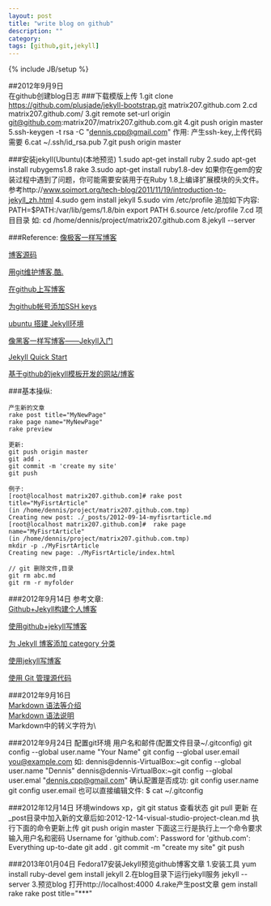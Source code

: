 ```yaml
---
layout: post
title: "write blog on github"
description: ""
category: 
tags: [github,git,jekyll]
---
```

{% include JB/setup %}


##2012年9月9日  
	在github创建blog日志
###下载模版上传
	1.git clone https://github.com/plusjade/jekyll-bootstrap.git matrix207.github.com
	2.cd matrix207.github.com/
	3.git remote set-url origin git@github.com:matrix207/matrix207.github.com.git
	4.git push origin master
	5.ssh-keygen -t rsa -C "dennis.cpp@gmail.com"
	  作用: 产生ssh-key,上传代码需要
	6.cat ~/.ssh/id_rsa.pub
	7.git push origin master

###安装jekyll(Ubuntu)(本地预览)
	1.sudo apt-get install ruby
	2.sudo apt-get install rubygems1.8 rake
	3.sudo apt-get install ruby1.8-dev
		如果你在gem的安装过程中遇到了问题，你可能需要安装用于在Ruby 1.8上编译扩展模块的头文件。
		参考http://www.soimort.org/tech-blog/2011/11/19/introduction-to-jekyll_zh.html
	4.sudo gem install jekyll
	5.sudo vim /etc/profile
		追加如下内容:
		PATH=$PATH:/var/lib/gems/1.8/bin
		export PATH
	6.source /etc/profile
	7.cd 项目目录
		如: cd /home/dennis/project/matrix207.github.com
	8.jekyll --server


###Reference:
[像极客一样写博客](http://zyzhang.github.com/blog/2012/08/29/%E5%83%8F%E6%9E%81%E5%AE%A2%E4%B8%80%E6%A0%B7%E5%86%99%E5%8D%9A%E5%AE%A2/)

[博客源码](https://github.com/zyzhang/zyzhang.github.com)

[用git维护博客,酷.](http://www.worldhello.net/2011/11/29/jekyll-based-blog-setup.html)

[在github上写博客](http://www.cnblogs.com/Lvkun/archive/2012/02/08/write-blog-on-github.html)

[为github帐号添加SSH keys](http://blog.csdn.net/keyboardota/article/details/7603630)

[ubuntu 搭建 Jekyll环境](http://blog.csdn.net/liumengxinfly/article/details/7419144)

[像黑客一样写博客——Jekyll入门](http://www.soimort.org/tech-blog/2011/11/19/introduction-to-jekyll_zh.html)

[Jekyll Quick Start ](http://jekyllbootstrap.com/usage/jekyll-quick-start.html)

[基于github的jekyll模板开发的网站/博客](https://github.com/mojombo/jekyll/wiki/sites)
	

###基本操纵:  

	产生新的文章  
	rake post title="MyNewPage"  
	rake page name="MyNewPage"  
	rake preview  

	更新:
	git push origin master
	git add .
	git commit -m 'create my site'
	git push
	
	例子:
	[root@localhost matrix207.github.com]# rake post title="MyFisrtArticle"
	(in /home/dennis/project/matrix207.github.com.tmp)
	Creating new post: ./_posts/2012-09-14-myfisrtarticle.md
	[root@localhost matrix207.github.com]#  rake page name="MyFisrtArticle"
	(in /home/dennis/project/matrix207.github.com.tmp)
	mkdir -p ./MyFisrtArticle
	Creating new page: ./MyFisrtArticle/index.html
	
	// git 删除文件,目录
	git rm abc.md
	git rm -r myfolder
	
###2012年9月14日 
参考文章:  
[Github+Jekyll构建个人博客](http://equation85.github.com/blog/blog-with-github-and-jekyll/)

[使用github+jekyll写博客](http://hjkl.me/git/2012/05/29/git-jekyll-blogging.html)

[为 Jekyll 博客添加 category 分类](http://www.pizn.me/2012/02/23/use-category-plugin-for-jekyll-blog.html)

[使用jekyll写博客](http://www.brucebot.com/2012/03/blog_with_jekyll_and_markdown/)

[使用 Git 管理源代码](http://www.ibm.com/developerworks/cn/linux/l-git/)
	
	
###2012年9月16日  
[Markdown 语法等介绍](http://zh.wikipedia.org/wiki/Markdown)  
[Markdown 语法说明  ](http://wowubuntu.com/markdown/)  
Markdown中的转义字符为\
	
###2012年9月24日
	配置git环境 用户名和邮件(配置文件目录~/.gitconfig)
	git config --global user.name "Your Name"
    git config --global user.email you@example.com
	如:
		dennis@dennis-VirtualBox:~git config --global user.name "Dennis"
		dennis@dennis-VirtualBox:~git config --global user.emal "dennis.cpp@gmail.com"
	确认配置是否成功:
	git config user.name
	git config user.email
	也可以直接编辑文件:
	$ cat ~/.gitconfig
	
###2012年12月14日
	环境windows xp，git
	git status 查看状态
	git pull 更新
	在_post目录中加入新的文章后如:2012-12-14-visual-studio-project-clean.md 
	执行下面的命令更新上传
	git push origin master
	下面这三行是执行上一个命令要求输入用户名和密码
		Username for 'github.com':
		Password for 'github.com':
		Everything up-to-date
	git add .
	git commit -m "create my site"
	git push

###2013年01月04日
	Fedora17安装Jekyll预览github博客文章
	1.安装工具
		yum install ruby-devel
		gem install jekyll
	2.在blog目录下运行jekyll服务
		jekyll --server
	3.预览blog
		打开http://localhost:4000
	4.rake产生post文章
		gem install rake
		rake post title="***"
